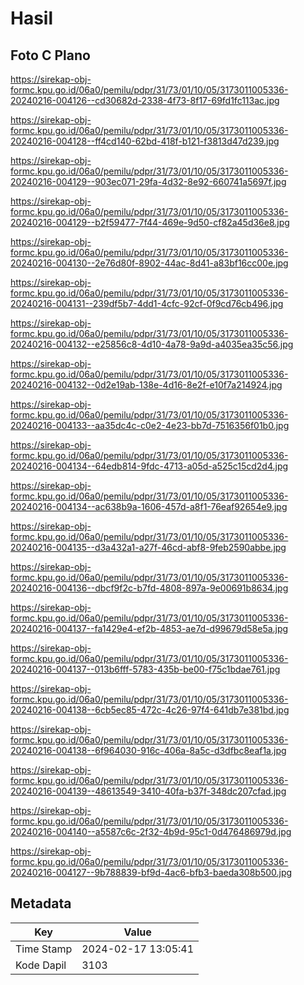 # Hasil

## Foto C Plano

https://sirekap-obj-formc.kpu.go.id/06a0/pemilu/pdpr/31/73/01/10/05/3173011005336-20240216-004126--cd30682d-2338-4f73-8f17-69fd1fc113ac.jpg

https://sirekap-obj-formc.kpu.go.id/06a0/pemilu/pdpr/31/73/01/10/05/3173011005336-20240216-004128--ff4cd140-62bd-418f-b121-f3813d47d239.jpg

https://sirekap-obj-formc.kpu.go.id/06a0/pemilu/pdpr/31/73/01/10/05/3173011005336-20240216-004129--903ec071-29fa-4d32-8e92-660741a5697f.jpg

https://sirekap-obj-formc.kpu.go.id/06a0/pemilu/pdpr/31/73/01/10/05/3173011005336-20240216-004129--b2f59477-7f44-469e-9d50-cf82a45d36e8.jpg

https://sirekap-obj-formc.kpu.go.id/06a0/pemilu/pdpr/31/73/01/10/05/3173011005336-20240216-004130--2e76d80f-8902-44ac-8d41-a83bf16cc00e.jpg

https://sirekap-obj-formc.kpu.go.id/06a0/pemilu/pdpr/31/73/01/10/05/3173011005336-20240216-004131--239df5b7-4dd1-4cfc-92cf-0f9cd76cb496.jpg

https://sirekap-obj-formc.kpu.go.id/06a0/pemilu/pdpr/31/73/01/10/05/3173011005336-20240216-004132--e25856c8-4d10-4a78-9a9d-a4035ea35c56.jpg

https://sirekap-obj-formc.kpu.go.id/06a0/pemilu/pdpr/31/73/01/10/05/3173011005336-20240216-004132--0d2e19ab-138e-4d16-8e2f-e10f7a214924.jpg

https://sirekap-obj-formc.kpu.go.id/06a0/pemilu/pdpr/31/73/01/10/05/3173011005336-20240216-004133--aa35dc4c-c0e2-4e23-bb7d-7516356f01b0.jpg

https://sirekap-obj-formc.kpu.go.id/06a0/pemilu/pdpr/31/73/01/10/05/3173011005336-20240216-004134--64edb814-9fdc-4713-a05d-a525c15cd2d4.jpg

https://sirekap-obj-formc.kpu.go.id/06a0/pemilu/pdpr/31/73/01/10/05/3173011005336-20240216-004134--ac638b9a-1606-457d-a8f1-76eaf92654e9.jpg

https://sirekap-obj-formc.kpu.go.id/06a0/pemilu/pdpr/31/73/01/10/05/3173011005336-20240216-004135--d3a432a1-a27f-46cd-abf8-9feb2590abbe.jpg

https://sirekap-obj-formc.kpu.go.id/06a0/pemilu/pdpr/31/73/01/10/05/3173011005336-20240216-004136--dbcf9f2c-b7fd-4808-897a-9e00691b8634.jpg

https://sirekap-obj-formc.kpu.go.id/06a0/pemilu/pdpr/31/73/01/10/05/3173011005336-20240216-004137--fa1429e4-ef2b-4853-ae7d-d99679d58e5a.jpg

https://sirekap-obj-formc.kpu.go.id/06a0/pemilu/pdpr/31/73/01/10/05/3173011005336-20240216-004137--013b6fff-5783-435b-be00-f75c1bdae761.jpg

https://sirekap-obj-formc.kpu.go.id/06a0/pemilu/pdpr/31/73/01/10/05/3173011005336-20240216-004138--6cb5ec85-472c-4c26-97f4-641db7e381bd.jpg

https://sirekap-obj-formc.kpu.go.id/06a0/pemilu/pdpr/31/73/01/10/05/3173011005336-20240216-004138--6f964030-916c-406a-8a5c-d3dfbc8eaf1a.jpg

https://sirekap-obj-formc.kpu.go.id/06a0/pemilu/pdpr/31/73/01/10/05/3173011005336-20240216-004139--48613549-3410-40fa-b37f-348dc207cfad.jpg

https://sirekap-obj-formc.kpu.go.id/06a0/pemilu/pdpr/31/73/01/10/05/3173011005336-20240216-004140--a5587c6c-2f32-4b9d-95c1-0d476486979d.jpg

https://sirekap-obj-formc.kpu.go.id/06a0/pemilu/pdpr/31/73/01/10/05/3173011005336-20240216-004127--9b788839-bf9d-4ac6-bfb3-baeda308b500.jpg


## Metadata

| Key        | Value               |
| ---------- | ------------------- |
| Time Stamp | 2024-02-17 13:05:41 |
| Kode Dapil | 3103                |



